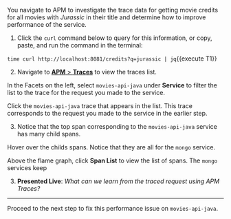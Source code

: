 You navigate to APM to investigate the trace data for getting movie credits for all movies with _Jurassic_ in their title and determine how to improve performance of the service.

1. Click the `curl` command below to query for this information, or copy, paste, and run the command in the terminal:

  `time curl http://localhost:8081/credits?q=jurassic | jq`{{execute T1}}

2. Navigate to <a href="https://app.datadoghq.com/apm/traces" target="_datadog">**APM** > **Traces**</a> to view the traces list.

  In the Facets on the left, select `movies-api-java` under **Service** to filter the list to the trace for the request you made to the service.

  Click the `movies-api-java` trace that appears in the list. This trace corresponds to the request you made to the service in the earlier step.

3. Notice that the top span corresponding to the `movies-api-java` service has many child spans. 

  Hover over the childs spans. Notice that they are all for the `mongo` service.

  Above the flame graph, click **Span List** to view the list of spans. The `mongo` services keep  


3. **Presented Live**: _What can we learn from the traced request using APM Traces?_

---

Proceed to the next step to fix this performance issue on `movies-api-java`.
